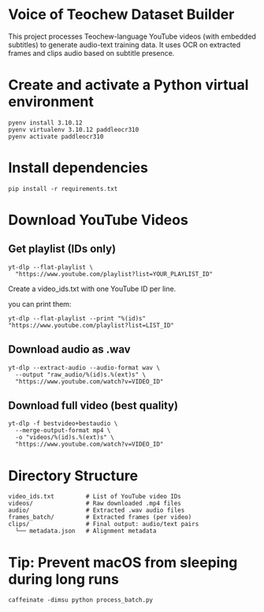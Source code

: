 # Voice of Teochew Dataset Builder

This project processes Teochew-language YouTube videos (with embedded subtitles) to generate audio-text training data. It uses OCR on extracted frames and clips audio based on subtitle presence.


# Create and activate a Python virtual environment
```
pyenv install 3.10.12
pyenv virtualenv 3.10.12 paddleocr310
pyenv activate paddleocr310
```

# Install dependencies
```
pip install -r requirements.txt
```

# Download YouTube Videos

## Get playlist (IDs only)
```
yt-dlp --flat-playlist \
  "https://www.youtube.com/playlist?list=YOUR_PLAYLIST_ID"
  ```

Create a video_ids.txt with one YouTube ID per line. 

you can print them:
```
yt-dlp --flat-playlist --print "%(id)s" "https://www.youtube.com/playlist?list=LIST_ID"
```


## Download audio as .wav
```
yt-dlp --extract-audio --audio-format wav \
  --output "raw_audio/%(id)s.%(ext)s" \
  "https://www.youtube.com/watch?v=VIDEO_ID"
```

## Download full video (best quality)
```
yt-dlp -f bestvideo+bestaudio \
  --merge-output-format mp4 \
  -o "videos/%(id)s.%(ext)s" \
  "https://www.youtube.com/watch?v=VIDEO_ID"
```

# Directory Structure
```
video_ids.txt         # List of YouTube video IDs
videos/               # Raw downloaded .mp4 files
audio/                # Extracted .wav audio files
frames_batch/         # Extracted frames (per video)
clips/                # Final output: audio/text pairs
  └── metadata.json   # Alignment metadata
```
# Tip: Prevent macOS from sleeping during long runs
```
caffeinate -dimsu python process_batch.py
```

